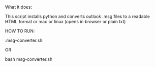 What it does:

This script installs python and converts outlook .msg files to a readable HTML format or mac or linux (opens in browser or plain txt)


HOW TO RUN:

.msg-converter.sh 

OR

bash msg-converter.sh